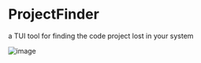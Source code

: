 # ProjectFinder
a TUI tool for finding the code project lost in your system




![image](https://github.com/user-attachments/assets/7287b0d8-49b4-4d2d-8dd2-94b634144b08)
